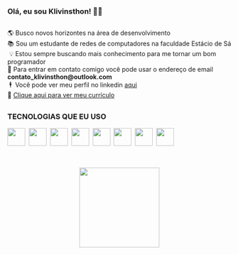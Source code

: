 <!-- -->
<link rel="stylesheet" href="https://cdn.jsdelivr.net/gh/devicons/devicon@v2.15.1/devicon.min.css">

<h3>Olá, eu sou Klivinsthon! 🧑‍💻</h3>

##

<p>
  🌎 Busco novos horizontes na área de desenvolvimento<br/>
  📚 Sou um estudante de redes de computadores na faculdade Estácio de Sá<br/>
  &nbsp;💡 Estou sempre buscando mais conhecimento para me tornar um bom programador<br/>
  📧 Para entrar em contato comigo você pode usar o endereço de email <b>contato_klivinsthon@outlook.com<br/></b>
  &nbsp;🕴️ &nbsp;Você pode ver meu perfil no linkedin <a href="https://www.linkedin.com/in/klivinsthon-kendert-994b251aa/" target="_blank">aqui</a><br/>
  📝 <a href="https://thriving-gumption-f05759.netlify.app/">Clique aqui para ver meu currículo</a>
</p>

##

<h3>TECNOLOGIAS QUE EU USO</h3>

<!-- ÍCONES DE LINGUAGENS -->
<div>
  <img src="https://cdn.jsdelivr.net/gh/devicons/devicon/icons/html5/html5-original.svg" width="40"/>&nbsp;
  <img src="https://cdn.jsdelivr.net/gh/devicons/devicon/icons/css3/css3-original.svg" width="40"/>&nbsp;
  <img src="https://cdn.jsdelivr.net/gh/devicons/devicon/icons/javascript/javascript-original.svg" width="40"/>&nbsp;
  <img src="https://cdn.jsdelivr.net/gh/devicons/devicon/icons/sass/sass-original.svg" width="40"/>&nbsp;
  <img src="https://cdn.jsdelivr.net/gh/devicons/devicon/icons/bulma/bulma-plain.svg" width="40"/>&nbsp;
  <img src="https://cdn.jsdelivr.net/gh/devicons/devicon/icons/bootstrap/bootstrap-original.svg" width="40"/>&nbsp;
  <img src="https://cdn.jsdelivr.net/gh/devicons/devicon/icons/tailwindcss/tailwindcss-plain.svg" width="40"/>&nbsp;
  <img src="https://cdn.jsdelivr.net/gh/devicons/devicon/icons/react/react-original.svg" width="40"/>
</div>

##
<br/>

<div align="center">
  <a href="https://github.com/Klivinsthon">
  <img height="180em" src="https://github-readme-stats.vercel.app/api/top-langs/?username=Klivinsthon&layout=compact&langs_count=7&theme=highcontrast"/>
</div>
